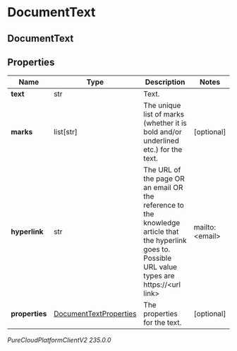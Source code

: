 # DocumentText

## DocumentText

## Properties

|Name | Type | Description | Notes|
|------------ | ------------- | ------------- | -------------|
| **text** | str | Text. | |
| **marks** | list[str] | The unique list of marks (whether it is bold and/or underlined etc.) for the text. | [optional] |
| **hyperlink** | str | The URL of the page OR an email OR the reference to the knowledge article that the hyperlink goes to. Possible URL value types are https://&lt;url link&gt; | mailto:&lt;email&gt; | grn:knowledge:::documentVariation/&lt;knowledgeBaseId&gt;/&lt;documentId&gt;/&lt;variationId&gt; | grn:knowledge:::document/&lt;knowledgeBaseId&gt;/&lt;documentId&gt; | grn:knowledge:::category/&lt;knowledgeBaseId&gt;/&lt;categoryId&gt; | grn:knowledge:::label/&lt;knowledgeBaseId&gt;/&lt;labelId&gt; | [optional] |
| **properties** | [DocumentTextProperties](DocumentTextProperties) | The properties for the text. | [optional] |



_PureCloudPlatformClientV2 235.0.0_
